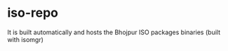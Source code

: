 # iso-repo
It is built automatically and hosts the Bhojpur ISO packages binaries (built with isomgr)
